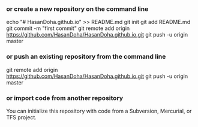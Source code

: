 ### or create a new repository on the command line
echo "# HasanDoha.github.io" >> README.md
git init
git add README.md
git commit -m "first commit"
git remote add origin https://github.com/HasanDoha/HasanDoha.github.io.git
git push -u origin master

### or push an existing repository from the command line
git remote add origin https://github.com/HasanDoha/HasanDoha.github.io.git
git push -u origin master


### or import code from another repository
You can initialize this repository with code from a Subversion, Mercurial, or TFS project.
